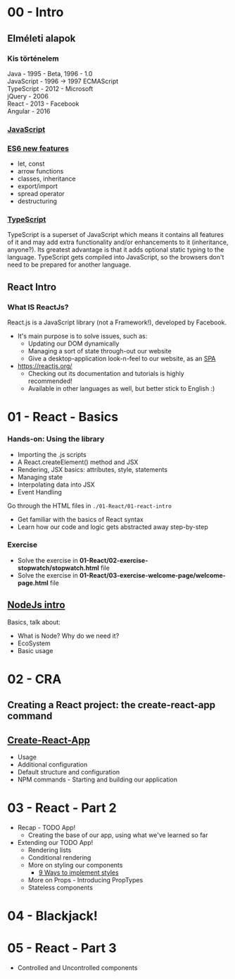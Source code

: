 # 00 - Intro

## Elméleti alapok

### Kis történelem

Java - 1995 - Beta, 1996 - 1.0  
JavaScript - 1996 -> 1997 ECMAScript  
TypeScript - 2012 - Microsoft  
jQuery - 2006  
React - 2013 - Facebook  
Angular - 2016

### [JavaScript](00-Intro/00-01-JavaScript.md)

### [ES6 new features](00-Intro/00-02-EcmaScript.md)

- let, const
- arrow functions
- classes, inheritance
- export/import
- spread operator
- destructuring

### [TypeScript](00-Intro/00-03-TypeScript.md)

TypeScript is a superset of JavaScript which means it contains all features of it and may add extra functionality and/or
enhancements to it (inheritance, anyone?). Its greatest advantage is that it adds optional static typing to the
language. TypeScript gets compiled into JavaScript, so the browsers don't need to be prepared for another language.

## React Intro

### What IS ReactJs?

React.js is a JavaScript library (not a Framework!), developed by Facebook.

- It's main purpose is to solve issues, such as:
    - Updating our DOM dynamically
    - Managing a sort of state through-out our website
    - Give a desktop-application look-n-feel to our website, as
      an [SPA](https://en.wikipedia.org/wiki/Single-page_application)
- https://reactjs.org/
    - Checking out its documentation and tutorials is highly recommended!
    - Available in other languages as well, but better stick to English :)

# 01 - React - Basics

### Hands-on: Using the library

- Importing the .js scripts
- A React.createElement() method and JSX
- Rendering, JSX basics: attributes, style, statements
- Managing state
- Interpolating data into JSX
- Event Handling

Go through the HTML files in `./01-React/01-react-intro`

- Get familiar with the basics of React syntax
- Learn how our code and logic gets abstracted away step-by-step

### Exercise

- Solve the exercise in **01-React/02-exercise-stopwatch/stopwatch.html** file
- Solve the exercise in **01-React/03-exercise-welcome-page/welcome-page.html** file

## [NodeJs intro](./02-CRA/02-01-NodeJs.md)

Basics, talk about:

- What is Node? Why do we need it?
- EcoSystem
- Basic usage

# 02 - CRA

## Creating a React project: the create-react-app command

## [Create-React-App](https://reactjs.org/docs/create-a-new-react-app.html)

- Usage
- Additional configuration
- Default structure and configuration
- NPM commands - Starting and building our application

# 03 - React - Part 2

- Recap - TODO App!
    - Creating the base of our app, using what we've learned so far
- Extending our TODO App!
    - Rendering lists
    - Conditional rendering
    - More on styling our components  
        - [9 Ways to implement styles](https://medium.com/@dmitrynozhenko/9-ways-to-implement-css-in-react-js-ccea4d543aa3)
    - More on Props - Introducing PropTypes
    - Stateless components

# 04 - Blackjack!

# 05 - React - Part 3

- Controlled and Uncontrolled components
